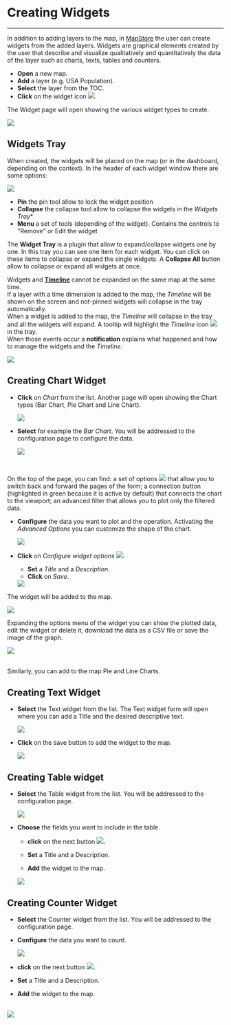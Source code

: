 # Creating Widgets
******************

In addition to adding layers to the map, in [MapStore](https://mapstore.geo-solutions.it/mapstore/#/) the user can create widgets from the added layers. Widgets are graphical elements created by the user that describe and visualize qualitatively and quantitatively the data of the layer such as charts, texts, tables and counters.

* **Open** a new map.
* **Add** a layer (e.g. USA Population).
* **Select** the layer from the TOC.
* **Click** on the widget icon <img src="../img/button/widgets.jpg" style="max-width:25px;"/>.

The Widget page will open showing the various widget types to create.

  <img src="../img/widgets/widget-list.jpg" style="max-width:400px;"/>

Widgets Tray
------------

When created, the widgets will be placed on the map (or in the dashboard, depending on the context). In the header of each widget window there are some options:

 <img src="../img/widgets/widgets-tray.jpg"/>


* **Pin** the pin tool allow to lock the widget position
* **Collapse** the collapse tool allow to collapse the widgets in the *Widgets Tray**
* **Menu** a set of tools (depending of the widget). Contains the controls to "Remove" or Edit the widget

The **Widget Tray** is a plugin that allow to expand/collapse widgets one by one. In this tray you can see one item for each widget. You can click on these items to collapse or expand the single widgets. A **Collapse All** button allow to collapse or expand all widgets at once.

Widgets and **[Timeline](timeline.md#timeline)** cannot be expanded on the same map at the same time.<br>
If a layer with a time dimension is added to the map, the *Timeline* will be shown on the screen and not-pinned widgets will collapse in the tray automatically.<br>
When a widget is added to the map, the *Timeline* will collapse in the tray and all the widgets will expand. A tooltip will highlight the *Timeline* icon <img src="../img/button/timeline-collapse-icon.jpg" style="max-width:25px;"/> in the tray.<br>
When those events occur a **notification** explains what happened and how to manage the widgets and the *Timeline*.

<img src="../img/widgets/timeline-collapse.jpg"/>

Creating Chart Widget
---------------------

* **Click** on *Chart* from the list. Another page will open showing the Chart types (Bar Chart, Pie Chart and Line Chart).

    <img src="../img/widgets/chart-types.jpg" style="max-width:400px;"/>

* **Select** for example the *Bar Chart*. You will be addressed to the configuration page to configure the data.

    <img src="../img/widgets/bar-chart.jpg" style="max-width:400px;"/>

<br>

On the top of the page, you can find: a set of options <img src="../img/widgets/widget-options.jpg" style="max-width:90px;"/> that allow you to switch back and forward the pages of the form; a connection button (highlighted in green because it is active by default) that connects the chart to the viewport; an advanced filter that allows you to plot only the filtered data.

* **Configure** the data you want to plot and the operation. Activating the *Advanced Options* you can customize the shape of the chart.

    <img src="../img/widgets/configure-chart.jpg" style="max-width:400px;"/>

* **Click** on *Configure widget options*  <img src="../img/button/next.jpg" style="max-width:25px;"/>.
    * **Set** a *Title* and a *Description*.
    * **Click** on *Save*.

  <img src="../img/widgets/widget-info.jpg" style="max-width:400px;"/>

The widget will be added to the map.

<img src="../img/widgets/widget-map.jpg" style="max-width:650px;"/>

Expanding the options menu of the widget you can show the plotted data, edit the widget or delete it, download the data as a CSV file or save the image of the graph.

<img src="../img/widgets/widget-menu.jpg" style="max-width:650px;"/>

<br>
<br>

Similarly, you can add to the map Pie and Line Charts.

Creating Text Widget
--------------------

* **Select** the Text widget from the list. The Text widget form will open where you can add a Title and the desired descriptive text.

    <img src="../img/widgets/text-widget.jpg" style="max-width:650px;"/>

* **Click** on the save button to add the widget to the map.

    <img src="../img/widgets/text-map.jpg" style="max-width:500px;"/>

Creating Table widget
---------------------

* **Select** the Table widget from the list. You will be addressed to the configuration page.


    <img src="../img/widgets/table-widget.jpg" style="max-width:650px;"/>

* **Choose** the fields you want to include in the table.
    * **click** on the next button <img src="../img/button/next.jpg" style="max-width:25px;"/>.

    * **Set** a Title and a Description.
    * **Add** the widget to the map.

    <img src="../img/widgets/table-map.jpg" style="max-width:500px;"/>

Creating Counter Widget
-----------------------

 * **Select** the Counter widget from the list. You will be addressed to the configuration page.
  * **Configure** the data you want to count.

    <img src="../img/widgets/counter-widget.jpg" style="max-width:650px;"/>

  * **click** on the next button <img src="../img/button/next.jpg" style="max-width:25px;"/>.

  * **Set** a Title and a Description.
  * **Add** the widget to the map.
<br>
  <img src="../img/widgets/counter-map.jpg" style="max-width:500px;"/>

